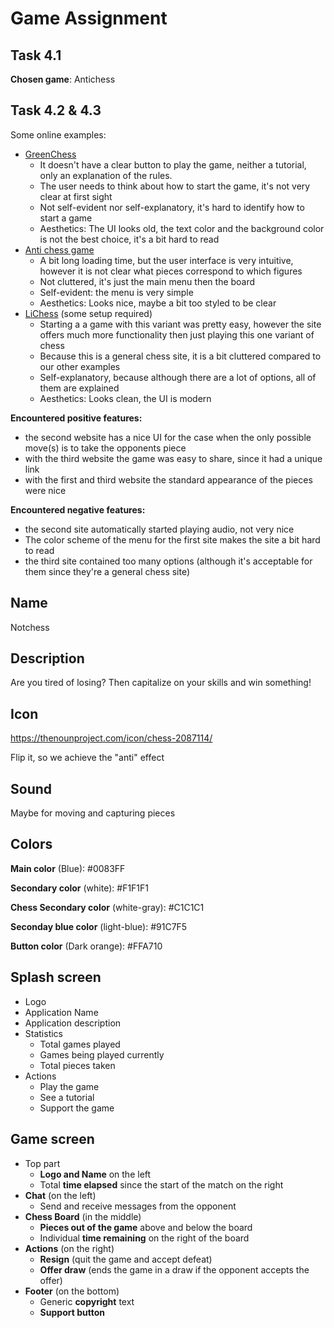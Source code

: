 # Game Assignment


## Task 4.1

**Chosen game**: Antichess


## Task 4.2 & 4.3
Some online examples:
* [GreenChess](greenchess.net/rules.php?v=suicide)
    - It doesn't have a clear button to play the game, neither a tutorial, only an explanation of the rules.
    - The user needs to think about how to start the game, it's not very clear at first sight
    - Not self-evident nor self-explanatory, it's hard to identify how to start a game
    - Aesthetics: The UI looks old, the text color and the background color is not the best choice, it's a bit hard to read
* [Anti chess game](arcadespot.com/game/anti-chess)
    - A bit long loading time, but the user interface is very intuitive, however it is not clear what pieces correspond to which figures
    - Not cluttered, it's just the main menu then the board
    - Self-evident: the menu is very simple
    - Aesthetics: Looks nice, maybe a bit too styled to be clear
* [LiChess](lichess.org) (some setup required)
    - Starting a a game with this variant was pretty easy, however the site offers much more functionality then just playing this one variant of chess
    - Because this is a general chess site, it is a bit cluttered compared to our other examples
    - Self-explanatory, because although there are a lot of options, all of them are explained
    - Aesthetics: Looks clean, the UI is modern

**Encountered positive features:**
* the second website has a nice UI for the case when the only possible move(s) is to take the opponents piece
* with the third website the game was easy to share, since it had a unique link
* with the first and third website the standard appearance of the pieces were nice

**Encountered negative features:**
* the second site automatically started playing audio, not very nice
* The color scheme of the menu for the first site makes the site a bit hard to read
* the third site contained too many options (although it's acceptable for them since they're a general chess site)

## Name
Notchess

## Description
Are you tired of losing? Then capitalize on your skills and win something!

## Icon
https://thenounproject.com/icon/chess-2087114/

Flip it, so we achieve the "anti" effect

## Sound
Maybe for moving and capturing pieces

## Colors
**Main color** (Blue): #0083FF

**Secondary color** (white): #F1F1F1

**Chess Secondary color** (white-gray): #C1C1C1

**Seconday blue color** (light-blue): #91C7F5

**Button color** (Dark orange): #FFA710

## Splash screen
* Logo
* Application Name
* Application description
* Statistics
    - Total games played
    - Games being played currently
    - Total pieces taken
* Actions
    - Play the game
    - See a tutorial
    - Support the game

## Game screen
* Top part
    - **Logo and Name** on the left
    - Total **time elapsed** since the start of the match on the right
* **Chat** (on the left)
    - Send and receive messages from the opponent
* **Chess Board** (in the middle)
    - **Pieces out of the game** above and below the board
    - Individual **time remaining** on the right of the board
* **Actions** (on the right)
    - **Resign** (quit the game and accept defeat)
    - **Offer draw** (ends the game in a draw if the opponent accepts the offer)
* **Footer** (on the bottom)
    - Generic **copyright** text
    - **Support button**
